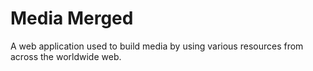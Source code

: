 # Media Merged
A web application used to build media by using various resources from across the worldwide web.